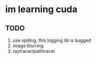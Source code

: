 # im learning cuda

## TODO

1. use spdlog, this logging lib is bugged
2. image blurring
3. raytracer/pathtracer
